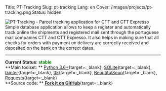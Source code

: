 Title: PT-Tracking
Slug: pt-tracking
Lang: en
Cover: /images/projects/pt-tracking.png
Status: hidden


![PT-Tracking - Parcel tracking application for CTT and CTT Expresso]({static}/images/projects/pt-tracking.png)
Simple database application allows to keep a register and automatically track online the shipments and registered mail sent through the portuguese mail companies CTT and CTT Expresso. It also helps in making sure that all checks for orders with payment on delivery are correctly received and deposited on the bank on the correct dates.  

___

**Current Status: <span style="color:green">stable</span>**    
**Main toolset: ** [Python 3.6+](https://www.python.org){target=:_blank}, [SQLite](https://www.sqlite.org/about.html){target=:_blank}, [tkinter](https://docs.python.org/3.7/library/tkinter.html){target=:_blank}, [ttk](https://docs.python.org/3/library/tkinter.ttk.html#module-tkinter.ttk){target=:_blank}, [BeautifulSoup](https://www.crummy.com/software/BeautifulSoup/bs4/doc/){target=:_blank}, [Requests](https://requests.readthedocs.io/en/master/){target=:_blank}  
**Source code: ** [**Fork it on GitHub**](https://github.com/victordomingos/PT-Tracking){target=:_blank}


